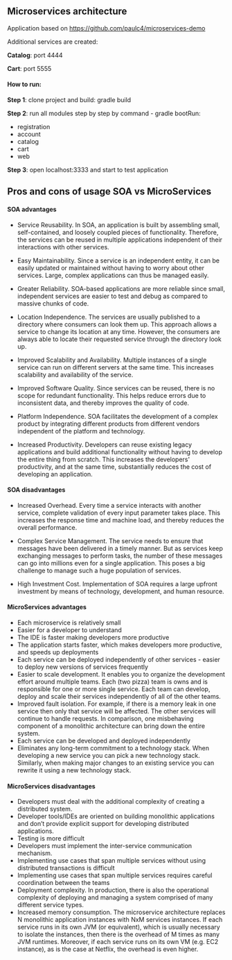Microservices architecture 
-----------------------
Application based on https://github.com/paulc4/microservices-demo

Additional services are created:

**Catalog**: port 4444

**Cart**: port 5555

#### How to run:
**Step 1**: clone project and build: gradle build

**Step 2**: run all modules step by step by command - gradle bootRun:
   - registration
   - account
   - catalog
   - cart
   - web

**Step 3**: open localhost:3333 and start to test application 


Pros and cons of usage SOA vs MicroServices 
-----------------------

#### SOA advantages
- Service Reusability.
In SOA, an application is built by assembling small, self-contained, and loosely coupled pieces of functionality. Therefore, the services can be reused in multiple applications independent of their interactions with other services.

- Easy Maintainability.
Since a service is an independent entity, it can be easily updated or maintained without having to worry about other services. Large, complex applications can thus be managed easily.

- Greater Reliability.
SOA-based applications are more reliable since small, independent services are easier to test and debug as compared to massive chunks of code.

- Location Independence.
The services are usually published to a directory where consumers can look them up. This approach allows a service to change its location at any time. However, the consumers are always able to locate their requested service through the directory look up.

- Improved Scalability and Availability.
Multiple instances of a single service can run on different servers at the same time. This increases scalability and availability of the service.

- Improved Software Quality.
Since services can be reused, there is no scope for redundant functionality. This helps reduce errors due to inconsistent data, and thereby improves the quality of code.

- Platform Independence.
SOA facilitates the development of a complex product by integrating different products from different vendors independent of the platform and technology.

- Increased Productivity.
Developers can reuse existing legacy applications and build additional functionality without having to develop the entire thing from scratch. This increases the developers' productivity, and at the same time, substantially reduces the cost of developing an application.

#### SOA disadvantages

- Increased Overhead.
Every time a service interacts with another service, complete validation of every input parameter takes place. This increases the response time and machine load, and thereby reduces the overall performance.

- Complex Service Management.
The service needs to ensure that messages have been delivered in a timely manner. But as services keep exchanging messages to perform tasks, the number of these messages can go into millions even for a single application. This poses a big challenge to manage such a huge population of services.

- High Investment Cost.
Implementation of SOA requires a large upfront investment by means of technology, development, and human resource.

#### MicroServices advantages
- Each microservice is relatively small
- Easier for a developer to understand
- The IDE is faster making developers more productive
- The application starts faster, which makes developers more productive, and speeds up deployments
- Each service can be deployed independently of other services - easier to deploy new versions of services frequently
- Easier to scale development. It enables you to organize the development effort around multiple teams. Each (two pizza) team is owns and is responsible for one or more single service. Each team can develop, deploy and scale their services independently of all of the other teams.
- Improved fault isolation. For example, if there is a memory leak in one service then only that service will be affected. The other services will continue to handle requests. In comparison, one misbehaving component of a monolithic architecture can bring down the entire system.
- Each service can be developed and deployed independently
- Eliminates any long-term commitment to a technology stack. When developing a new service you can pick a new technology stack. Similarly, when making major changes to an existing service you can rewrite it using a new technology stack.

#### MicroServices disadvantages
- Developers must deal with the additional complexity of creating a distributed system.
- Developer tools/IDEs are oriented on building monolithic applications and don’t provide explicit support for developing distributed applications.
- Testing is more difficult
- Developers must implement the inter-service communication mechanism.
- Implementing use cases that span multiple services without using distributed transactions is difficult
- Implementing use cases that span multiple services requires careful coordination between the teams
- Deployment complexity. In production, there is also the operational complexity of deploying and managing a system comprised of many different service types.
- Increased memory consumption. The microservice architecture replaces N monolithic application instances with NxM services instances. If each service runs in its own JVM (or equivalent), which is usually necessary to isolate the instances, then there is the overhead of M times as many JVM runtimes. Moreover, if each service runs on its own VM (e.g. EC2 instance), as is the case at Netflix, the overhead is even higher.
